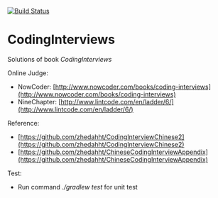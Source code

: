 [![Build Status](https://travis-ci.org/Mattao/CodingInterviews.svg?branch=master)](https://travis-ci.org/Mattao/CodingInterviews)

# CodingInterviews
Solutions of book *CodingInterviews*

Online Judge: 
 - NowCoder: [http://www.nowcoder.com/books/coding-interviews](http://www.nowcoder.com/books/coding-interviews)
 - NineChapter: [http://www.lintcode.com/en/ladder/6/](http://www.lintcode.com/en/ladder/6/)

Reference:
 - [https://github.com/zhedahht/CodingInterviewChinese2](https://github.com/zhedahht/CodingInterviewChinese2)
 - [https://github.com/zhedahht/ChineseCodingInterviewAppendix](https://github.com/zhedahht/ChineseCodingInterviewAppendix)
 
 Test:
 - Run command *./gradlew test* for unit test 
